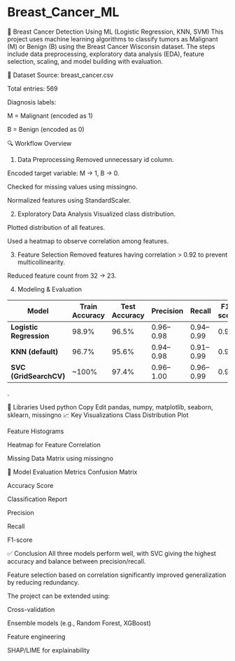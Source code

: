 # Breast_Cancer_ML
🧠 Breast Cancer Detection Using ML (Logistic Regression, KNN, SVM)
This project uses machine learning algorithms to classify tumors as Malignant (M) or Benign (B) using the Breast Cancer Wisconsin dataset. The steps include data preprocessing, exploratory data analysis (EDA), feature selection, scaling, and model building with evaluation.

📂 Dataset
Source: breast_cancer.csv

Total entries: 569

Diagnosis labels:

M = Malignant (encoded as 1)

B = Benign (encoded as 0)

🔍 Workflow Overview
1. Data Preprocessing
Removed unnecessary id column.

Encoded target variable: M → 1, B → 0.

Checked for missing values using missingno.

Normalized features using StandardScaler.

2. Exploratory Data Analysis
Visualized class distribution.

Plotted distribution of all features.

Used a heatmap to observe correlation among features.

3. Feature Selection
Removed features having correlation > 0.92 to prevent multicollinearity.

Reduced feature count from 32 → 23.

4. Modeling & Evaluation

| Model                   | Train Accuracy | Test Accuracy | Precision | Recall    | F1-score |
| ----------------------- | -------------- | ------------- | --------- | --------- | -------- |
| **Logistic Regression** | 98.9%          | 96.5%         | 0.96–0.98 | 0.94–0.99 | 0.96     |
| **KNN (default)**       | 96.7%          | 95.6%         | 0.94–0.98 | 0.91–0.99 | 0.95     |
| **SVC (GridSearchCV)**  | \~100%         | 97.4%         | 0.96–1.00 | 0.96–0.99 | 0.97     |

.

🔧 Libraries Used
python
Copy
Edit
pandas, numpy, matplotlib, seaborn, sklearn, missingno
📈 Key Visualizations
Class Distribution Plot

Feature Histograms

Heatmap for Feature Correlation

Missing Data Matrix using missingno

🧪 Model Evaluation Metrics
Confusion Matrix

Accuracy Score

Classification Report

Precision

Recall

F1-score

✅ Conclusion
All three models perform well, with SVC giving the highest accuracy and balance between precision/recall.

Feature selection based on correlation significantly improved generalization by reducing redundancy.

The project can be extended using:

Cross-validation

Ensemble models (e.g., Random Forest, XGBoost)

Feature engineering

SHAP/LIME for explainability

